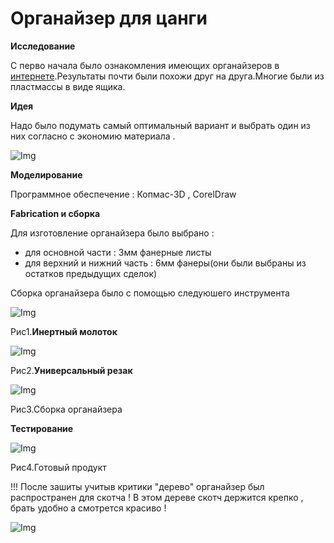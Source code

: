 # Oрганайзер для цанги

**Исследование**

С перво начала было ознакомления имеющих органайзеров в [интернете](https://www.google.com/search?q=organizer+for+collet&rlz=1C1GCEA_enUZ944UZ944&oq=organizer+for+collet&gs_lcrp=EgZjaHJvbWUyBggAEEUYOTIGCAEQRRg8MgYIAhBFGDwyBggDEEUYPNIBCTIxOTc3ajFqN6gCALACAA&sourceid=chrome&ie=UTF-8&bshm=rimc/1).Результаты почти были похожи друг на друга.Многие были из пластмассы в виде ящика.

**Идея**

Надо было подумать самый оптимальный вариант и выбрать один из них согласно с экономию материала .

![Img](/Organizer/photo_2023-10-07_12-05-08.jpg)

**Моделирование**

Программное обеспечение : Копмас-3D , CorelDraw

**Fabrication и сборка**

Для изготовление органайзера было выбрано :

- для основной части : 3мм фанерные листы  
- для верхний и нижний часть : 6мм фанеры(они были выбраны из остатков предыдущих сделок)

 Сборка органайзера было с помощью следуюшего инструмента

![Img](/Organizer/IMG_7352.JPG)

Рис1.**Инертный молоток**

![Img](/Organizer/IMG_7351.JPG)

Рис2.**Универсальный резак**
  

![Img](/Organizer/photo_2023-10-06_19-21-16.jpg)

Рис3.Сборка органайзера

 **Тестирование**

![Img](/Organizer/photo_2023-10-07_02-31-35.jpg)

Рис4.Готовый продукт

!!! После зашиты учитыв критики "дерево" органайзер был распространен для скотча ! В этом дереве скотч держится крепко , брать удобно а смотрется красиво !

![Img](/Organizer/photo_2.jpg)





